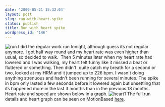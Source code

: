 ```yaml
---
date: '2009-05-21 15:32:04'
layout: post
slug: run-with-heart-spike
status: publish
title: Run with heart spike
wordpress_id: '146'
---
```


![run](http://www.stevenhorner.com/wp-content/uploads/2009/05/run-300x271.jpg) I did the regular work run tonight, although guess its not regular anymore. I got half way round and my heart rate was even higher than usual, so decided to walk.  Then 5 minutes later when my heart rate had lowered and I was walking, my heart felt funny like it missed a beat or fluttered or something. Then didn't  quite catch my breath for a second or two, looked at my HRM and it jumped up to 226 bpm. I wasn't doing anything strenuous and hadn't been running for several minutes. The spike in bpm only lasted a few seconds before it lowered again but unsettling that its happened more in the last 3 months than in the previous 18 months. Heart rate and speed are shown below in a graph. ![heart1](http://www.stevenhorner.com/wp-content/uploads/2009/05/heart1-300x135.jpg) The full run details and heart graph can be seen on MotionBased [here](http://trail.motionbased.com/trail/invitation/email/accept.mb?senderPk.pkValue=18698&unitSystemPkValue=2&episodePk.pkValue=8274238).
